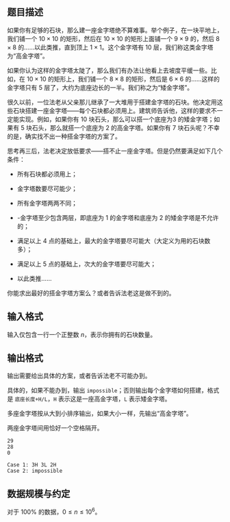 ## 题目描述

如果你有足够的石块，那么建一座金字塔绝不算难事。举个例子，在一块平地上，我们铺一个 $10\times 10$ 的矩形，然后在 $10\times 10$ 的矩形上面铺一个 $9\times 9$ 的，然后 $8\times 8$ 的……以此类推，直到顶上 $1\times 1$。这个金字塔有 $10$ 层，我们称这类金字塔为“高金字塔”。

如果你认为这样的金字塔太陡了，那么我们有办法让他看上去坡度平缓一些。比如，在 $10\times 10$ 的矩形上，我们铺一个 $8\times 8$ 的矩形，然后是 $6\times 6$ 的……这样的金字塔只有 $5$ 层了，大约为底座边长的一半。我们称之为“矮金字塔”。

很久以前，一位法老从父亲那儿继承了一大堆用于搭建金字塔的石块。他决定用这些石块搭建一座金字塔——每个石块都必须用上。建筑师告诉他，这样的要求不一定能实现。例如，如果你有 $10$ 块石头，那么可以搭一个底座为$3$ 的矮金字塔；如果有 $5$ 块石头，那么就搭一个底座为 $2$ 的高金字塔。如果你有 $7$ 块石头呢？不幸的是，确实找不出一种搭金字塔的方案了。

思考再三后，法老决定放低要求——搭不止一座金字塔。但是仍然要满足如下几个条件：

- 所有石块都必须用上；

- 金字塔数要尽可能少；

- 所有金字塔两两不同；

- -金字塔至少包含两层，即底座为 $1$ 的金字塔和底座为 $2$ 的矮金字塔是不允许的；

- 满足以上 $4$ 点的基础上，最大的金字塔要尽可能大（大定义为用的石块数多）；

- 满足以上 $5$ 点的基础上，次大的金字塔要尽可能大；

- 以此类推……

你能求出最好的搭金字塔方案么？或者告诉法老这是做不到的。

## 输入格式

输入仅包含一行一个正整数 $n$，表示你拥有的石块数量。

## 输出格式

输出需要给出具体的方案，或者告诉法老不可能办到。

具体的，如果不能办到，输出 `impossible`；否则输出每个金字塔如何搭建，格式是 `底座长度+H/L`，`H` 表示这是一座高金字塔，`L` 表示矮金字塔。

多座金字塔按从大到小排序输出，如果大小一样，先输出“高金字塔”。

两座金字塔间用恰好一个空格隔开。

```input1
29
28
0
```

```output1
Case 1: 3H 3L 2H
Case 2: impossible
```

## 数据规模与约定

对于 $100\%$ 的数据，$0\leq n\leq 10^6$。

